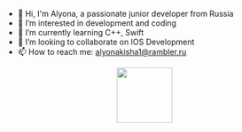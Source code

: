 - 👋 Hi, I'm Alyona, a passionate junior developer from Russia
- 👀 I’m interested in development and coding
- 🌱 I’m currently learning C++, Swift
- 💞️ I’m looking to collaborate on IOS Development
- 📫 How to reach me: alyonakisha1@rambler.ru

<div id="header" align="center">
  <img src="https://giphy.com/gifs/scaler-official-work-computer-pro-wcgn5fVDjvR7pdvz4C" width="100"/>
</div>

<!---
KaliProgrammer/KaliProgrammer is a ✨ special ✨ repository because its `README.md` (this file) appears on your GitHub profile.
You can click the Preview link to take a look at your changes.
--->
